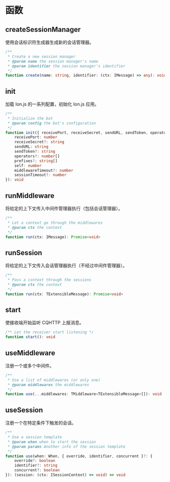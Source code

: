# 函数

## createSessionManager [<Badge text="instances/session" />](https://github.com/ionjs-dev/ionjs/tree/master/src/instances/session.ts)
使用会话标识符生成器生成新的会话管理器。

```ts {6}
/**
 * Create a new session manager
 * @param name the session manager's name
 * @param identifier the session manager's identifier
 */
function create(name: string, identifier: (ctx: IMessage) => any): void
```

## init [<Badge text="app" />](https://github.com/ionjs-dev/ionjs/tree/master/src/app.ts)
加载 Ion.js 的一系列配置，初始化 Ion.js 应用。

```ts {5}
/**
 * Initialize the bot
 * @param config the bot's configuration
 */
function init({ receivePort, receiveSecret, sendURL, sendToken, operators, prefixes, self, middlewareTimeout, sessionTimeout }: {
    receivePort: number
    receiveSecret?: string
    sendURL: string
    sendToken?: string
    operators?: number[]
    prefixes?: string[]
    self: number
    middlewareTimeout?: number
    sessionTimeout?: number
}): void
```

## runMiddleware [<Badge text="instances/middlewares" />](https://github.com/ionjs-dev/ionjs/tree/master/src/instances/middlewares.ts)
将给定的上下文传入中间件管理器执行（包括会话管理器）。

```ts {5}
/**
 * Let a context go through the middlewares
 * @param ctx the context
 */
function run(ctx: IMessage): Promise<void>
```

## runSession [<Badge text="instances/sessions" />](https://github.com/ionjs-dev/ionjs/tree/master/src/instances/sessions.ts)
将给定的上下文传入会话管理器执行（不经过中间件管理器）。

```ts {5}
/**
 * Pass a context through the sessions
 * @param ctx the context
 */
function run(ctx: TExtensibleMessage): Promise<void>
```

## start [<Badge text="instances/receiver" />](https://github.com/ionjs-dev/ionjs/tree/master/src/instances/receiver.ts)
使接收端开始监听 CQHTTP 上报消息。

```ts {2}
/** Let the receiver start listening */
function start(): void
```

## useMiddleware [<Badge text="instances/middlewares" />](https://github.com/ionjs-dev/ionjs/tree/master/src/instances/middlewares.ts)
注册一个或多个中间件。

```ts {5}
/**
 * Use a list of middlewares (or only one)
 * @param middlewares the middlewares
 */
function use(...middlewares: TMiddleware<TExtensibleMessage>[]): void
```

## useSession [<Badge text="instances/sessions" />](https://github.com/ionjs-dev/ionjs/tree/master/src/instances/sessions.ts)
注册一个在特定条件下触发的会话。

```ts {6}
/**
 * Use a session template
 * @param when when to start the session
 * @param params Another info of the session template
 */
function use(when: When, { override, identifier, concurrent }?: {
    override?: boolean
    identifier?: string
    concurrent?: boolean
}): (session: (ctx: ISessionContext) => void) => void
```

